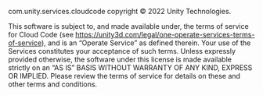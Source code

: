com.unity.services.cloudcode copyright © 2022 Unity Technologies.

This software is subject to, and made available under, the terms of service for Cloud Code (see https://unity3d.com/legal/one-operate-services-terms-of-service), and is an “Operate Service” as defined therein.
Your use of the Services constitutes your acceptance of such terms. Unless expressly provided otherwise, the software under this license is made available strictly on an “AS IS” BASIS WITHOUT WARRANTY OF ANY KIND, EXPRESS OR IMPLIED. Please review the terms of service for details on these and other terms and conditions.
